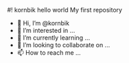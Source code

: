 #! kornbik hello world
My first repository

- 👋 Hi, I’m @kornbik
- 👀 I’m interested in ...
- 🌱 I’m currently learning ...
- 💞️ I’m looking to collaborate on ...
- 📫 How to reach me ...

<!---
kornbik/kornbik is a ✨ special ✨ repository because its `README.md` (this file) appears on your GitHub profile.
You can click the Preview link to take a look at your changes.
--->
